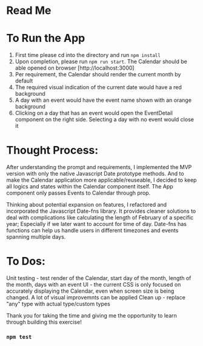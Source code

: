 # Read Me

# To Run the App

1. First time please cd into the directory and run `npm install`
2. Upon completion, please run `npm run start`. The Calendar should be able opened on browser [http://localhost:3000]
3. Per requirement, the Calendar should render the current month by default
4. The required visual indication of the current date would have a red background
5. A day with an event would have the event name shown with an orange background
6. Clicking on a day that has an event would open the EventDetail component on the right side. Selecting a day with no event would close it

# Thought Process:

After understanding the prompt and requirements, I implemented the MVP version with only the native Javascript Date prototype methods.
And to make the Calendar application more applicable/reuseable, I decided to keep all logics and states within the Calendar component itself.
The App component only passes Events to Calendar through prop.

Thinking about potential expansion on features, I refactored and incorporated the Javascript Date-fns library. It provides cleaner solutions to deal with complications like calculating the length of February of a specific year; Especially if we later want to account for time of day. Date-fns has functions can help us handle users in different timezones and events spanning multiple days.

# To Dos:

Unit testing - test render of the Calendar, start day of the month, length of the month, days with an event
UI - the current CSS is only focused on accurately displaying the Calendar, even when screen size is being changed. A lot of visual improvemnts can be applied
Clean up - replace "any" type with actual type/custom types

Thank you for taking the time and giving me the opportunity to learn through building this exercise!

### `npm test`
